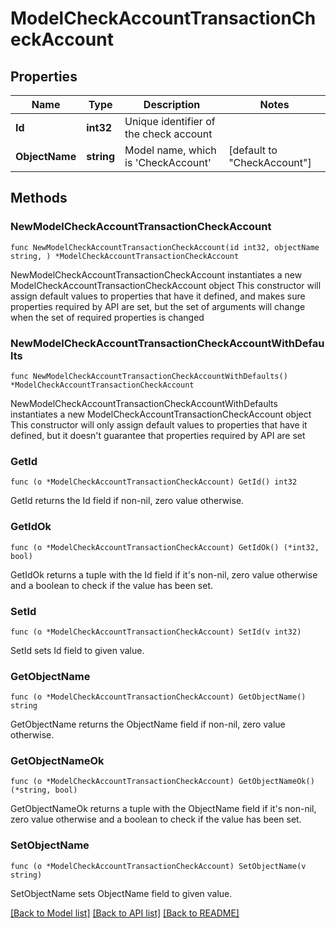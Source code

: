 # ModelCheckAccountTransactionCheckAccount

## Properties

Name | Type | Description | Notes
------------ | ------------- | ------------- | -------------
**Id** | **int32** | Unique identifier of the check account | 
**ObjectName** | **string** | Model name, which is &#39;CheckAccount&#39; | [default to "CheckAccount"]

## Methods

### NewModelCheckAccountTransactionCheckAccount

`func NewModelCheckAccountTransactionCheckAccount(id int32, objectName string, ) *ModelCheckAccountTransactionCheckAccount`

NewModelCheckAccountTransactionCheckAccount instantiates a new ModelCheckAccountTransactionCheckAccount object
This constructor will assign default values to properties that have it defined,
and makes sure properties required by API are set, but the set of arguments
will change when the set of required properties is changed

### NewModelCheckAccountTransactionCheckAccountWithDefaults

`func NewModelCheckAccountTransactionCheckAccountWithDefaults() *ModelCheckAccountTransactionCheckAccount`

NewModelCheckAccountTransactionCheckAccountWithDefaults instantiates a new ModelCheckAccountTransactionCheckAccount object
This constructor will only assign default values to properties that have it defined,
but it doesn't guarantee that properties required by API are set

### GetId

`func (o *ModelCheckAccountTransactionCheckAccount) GetId() int32`

GetId returns the Id field if non-nil, zero value otherwise.

### GetIdOk

`func (o *ModelCheckAccountTransactionCheckAccount) GetIdOk() (*int32, bool)`

GetIdOk returns a tuple with the Id field if it's non-nil, zero value otherwise
and a boolean to check if the value has been set.

### SetId

`func (o *ModelCheckAccountTransactionCheckAccount) SetId(v int32)`

SetId sets Id field to given value.


### GetObjectName

`func (o *ModelCheckAccountTransactionCheckAccount) GetObjectName() string`

GetObjectName returns the ObjectName field if non-nil, zero value otherwise.

### GetObjectNameOk

`func (o *ModelCheckAccountTransactionCheckAccount) GetObjectNameOk() (*string, bool)`

GetObjectNameOk returns a tuple with the ObjectName field if it's non-nil, zero value otherwise
and a boolean to check if the value has been set.

### SetObjectName

`func (o *ModelCheckAccountTransactionCheckAccount) SetObjectName(v string)`

SetObjectName sets ObjectName field to given value.



[[Back to Model list]](../README.md#documentation-for-models) [[Back to API list]](../README.md#documentation-for-api-endpoints) [[Back to README]](../README.md)


